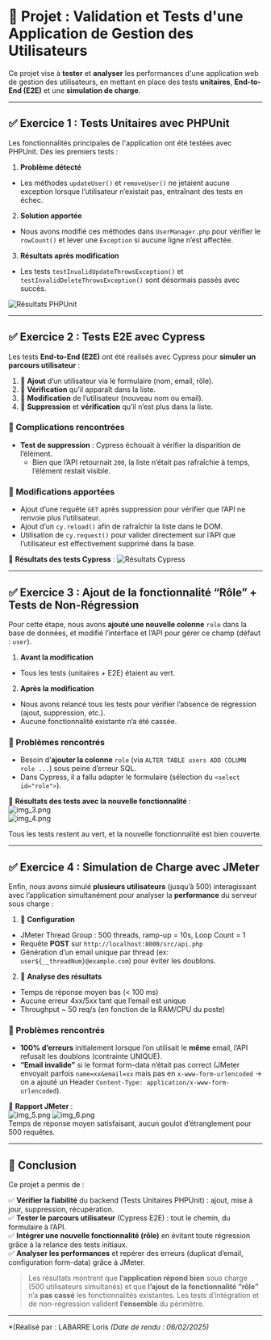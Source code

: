 # 📌 Projet : Validation et Tests d'une Application de Gestion des Utilisateurs

Ce projet vise à **tester** et **analyser** les performances d'une application web de gestion des utilisateurs, en
mettant
en place des tests **unitaires**, **End-to-End (E2E)** et une **simulation de charge**.

---

## ✅ Exercice 1 : Tests Unitaires avec PHPUnit

Les fonctionnalités principales de l'application ont été testées avec PHPUnit. Dès les premiers tests :

1. **Problème détecté**

- Les méthodes `updateUser()` et `removeUser()` ne jetaient aucune exception lorsque l’utilisateur n’existait pas,
  entraînant des tests en échec.

2. **Solution apportée**

- Nous avons modifié ces méthodes dans `UserManager.php` pour vérifier le `rowCount()` et lever une `Exception` si
  aucune ligne n’est affectée.

3. **Résultats après modification**

- Les tests `testInvalidUpdateThrowsException()` et `testInvalidDeleteThrowsException()` sont désormais passés avec
  succès.

![Résultats PHPUnit](img_1.png)

---

## ✅ Exercice 2 : Tests E2E avec Cypress

Les tests **End-to-End (E2E)** ont été réalisés avec Cypress pour **simuler un parcours utilisateur** :

1. 🔹 **Ajout** d’un utilisateur via le formulaire (nom, email, rôle).
2. 🔹 **Vérification** qu’il apparaît dans la liste.
3. 🔹 **Modification** de l’utilisateur (nouveau nom ou email).
4. 🔹 **Suppression** et **vérification** qu’il n’est plus dans la liste.

### 🚧 Complications rencontrées

- **Test de suppression** : Cypress échouait à vérifier la disparition de l’élément.
    - Bien que l’API retournait `200`, la liste n’était pas rafraîchie à temps, l’élément restait visible.

### 🔧 Modifications apportées

- Ajout d’une requête `GET` après suppression pour vérifier que l’API ne renvoie plus l’utilisateur.
- Ajout d’un `cy.reload()` afin de rafraîchir la liste dans le DOM.
- Utilisation de `cy.request()` pour valider directement sur l’API que l’utilisateur est effectivement supprimé dans la
  base.

📌 **Résultats des tests Cypress** :
![Résultats Cypress](img_2.png)

---

## ✅ Exercice 3 : Ajout de la fonctionnalité “Rôle” + Tests de Non-Régression

Pour cette étape, nous avons **ajouté une nouvelle colonne** `role` dans la base de données, et modifié l’interface et
l’API pour gérer ce champ (défaut : `user`).

1. **Avant la modification**

- Tous les tests (unitaires + E2E) étaient au vert.

2. **Après la modification**

- Nous avons relancé tous les tests pour vérifier l’absence de régression (ajout, suppression, etc.).
- Aucune fonctionnalité existante n’a été cassée.

### 🚧 Problèmes rencontrés

- Besoin d’**ajouter la colonne** `role` (via `ALTER TABLE users ADD COLUMN role ...`) sous peine d’erreur SQL.
- Dans Cypress, il a fallu adapter le formulaire (sélection du `<select id="role">`).

📌 **Résultats des tests avec la nouvelle fonctionnalité** :  
![img_3.png](img_3.png)  
![img_4.png](img_4.png)

Tous les tests restent au vert, et la nouvelle fonctionnalité est bien couverte.

---

## ✅ Exercice 4 : Simulation de Charge avec JMeter

Enfin, nous avons simulé **plusieurs utilisateurs** (jusqu’à 500) interagissant avec l’application simultanément pour
analyser la **performance** du serveur sous charge :

1. 🔹 **Configuration**

- JMeter Thread Group : 500 threads, ramp-up = 10s, Loop Count = 1
- Requête **POST** sur `http://localhost:8000/src/api.php`
- Génération d’un email unique par thread (ex: `user${__threadNum}@example.com`) pour éviter les doublons.

2. 🔹 **Analyse des résultats**

- Temps de réponse moyen bas (< 100 ms)
- Aucune erreur 4xx/5xx tant que l’email est unique
- Throughput ~ 50 req/s (en fonction de la RAM/CPU du poste)

### 🚧 Problèmes rencontrés

- **100% d’erreurs** initialement lorsque l’on utilisait le **même** email, l’API refusait les doublons (contrainte
  UNIQUE).
- **“Email invalide”** si le format form-data n’était pas correct (JMeter envoyait parfois `name=xx&email=xx` mais pas
  en
  `x-www-form-urlencoded` → on a ajouté un Header `Content-Type: application/x-www-form-urlencoded`).

📌 **Rapport JMeter** :  
![img_5.png](img_5.png) ![img_6.png](img_6.png)  
Temps de réponse moyen satisfaisant, aucun goulot d’étranglement pour 500 requêtes.

---

## 🎯 Conclusion

Ce projet a permis de :

✅ **Vérifier la fiabilité** du backend (Tests Unitaires PHPUnit) : ajout, mise à jour, suppression, récupération.  
✅ **Tester le parcours utilisateur** (Cypress E2E) : tout le chemin, du formulaire à l’API.  
✅ **Intégrer une nouvelle fonctionnalité (rôle)** en évitant toute régression grâce à la relance des tests initiaux.  
✅ **Analyser les performances** et repérer des erreurs (duplicat d’email, configuration form-data) grâce à JMeter.

> Les résultats montrent que **l’application répond bien** sous charge (500 utilisateurs simultanés) et que
> **l’ajout de la fonctionnalité “rôle”** n’a **pas cassé** les fonctionnalités existantes. Les tests d’intégration et
> de non-régression valident **l’ensemble** du périmètre.

---  

*(Réalisé par : LABARRE Loris
*(Date de rendu : 06/02/2025)*  
